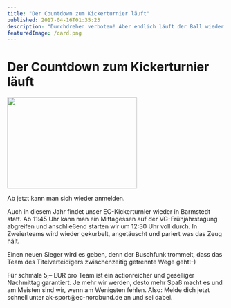 ```yaml
---
title: "Der Countdown zum Kickerturnier läuft"
published: 2017-04-16T01:35:23
description: "Durchdrehen verboten! Aber endlich läuft der Ball wieder. Am 30.04. kommt es zur Neuauflage des inzwischen legendären Kickerturniers des EC-Nordbundes.\n\n#wirsindderNordbund #meinEC #ak-sport"
featuredImage: /card.png
---
```


# Der Countdown zum Kickerturnier läuft

<p><img src="/old/WhatsApp-Image-2017-04-15-at-15.20.15-300x211.jpeg" alt width="300" height="211"></p><p>Ab jetzt kann man sich wieder anmelden.</p><p>Auch in diesem Jahr findet unser EC-Kickerturnier wieder in Barmstedt statt. Ab 11:45 Uhr kann man ein Mittagessen auf der VG-Frühjahrstagung abgreifen und anschließend starten wir um 12:30 Uhr voll durch. In Zweierteams wird wieder gekurbelt, angetäuscht und pariert was das Zeug hält.</p><p>Einen neuen Sieger wird es geben, denn der Buschfunk trommelt, dass das Team des Titelverteidigers zwischenzeitig getrennte Wege geht:-)</p><p>Für schmale 5,&#8211; EUR pro Team ist ein actionreicher und geselliger Nachmittag garantiert. Je mehr wir werden, desto mehr Spaß macht es und am Meisten sind wir, wenn am Wenigsten fehlen. Also: Melde dich jetzt schnell unter ak-sport@ec-nordbund.de an und sei dabei.</p>